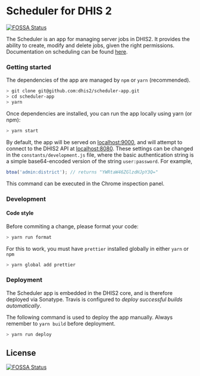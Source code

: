 # Scheduler for DHIS 2
[![FOSSA Status](https://app.fossa.io/api/projects/git%2Bgithub.com%2Fdhis2%2Fscheduler-app.svg?type=shield)](https://app.fossa.io/projects/git%2Bgithub.com%2Fdhis2%2Fscheduler-app?ref=badge_shield)


The Scheduler is an app for managing server jobs in DHIS2. It provides the ability to create, modify and delete jobs, given the right permissions. Documentation on scheduling can be found [here](https://docs.dhis2.org/master/en/user/html/dataAdmin_scheduling.html).

### Getting started

The dependencies of the app are managed by `npm` or `yarn` (recommended).

```bash
> git clone git@github.com:dhis2/scheduler-app.git
> cd scheduler-app
> yarn
```

Once dependencies are installed, you can run the app locally using yarn (or npm):

```bash
> yarn start
```

By default, the app will be served on [localhost:9000](http://localhost:9000), and will attempt to connect to the DHIS2 API at [localhost:8080](http://localhost:8080). These settings can be changed in the `constants/development.js` file, where the basic authentication string is a simple base64-encoded version of the string `user:password`. For example,

```javascript
btoa('admin:district'); // returns "YWRtaW46ZGlzdHJpY3Q="
```

This command can be executed in the Chrome inspection panel.

### Development

#### Code style

Before commiting a change, please format your code:

```bash
> yarn run format
```

For this to work, you must have `prettier` installed globally in either `yarn` or `npm`

```bash
> yarn global add prettier
```

### Deployment

The Scheduler app is embedded in the DHIS2 core, and is therefore deployed via Sonatype. Travis is configured to *deploy successful builds automatically*.

The following command is used to deploy the app manually. Always remember to `yarn build` before deployment.

```bash
> yarn run deploy
```

## License
[![FOSSA Status](https://app.fossa.io/api/projects/git%2Bgithub.com%2Fdhis2%2Fscheduler-app.svg?type=large)](https://app.fossa.io/projects/git%2Bgithub.com%2Fdhis2%2Fscheduler-app?ref=badge_large)